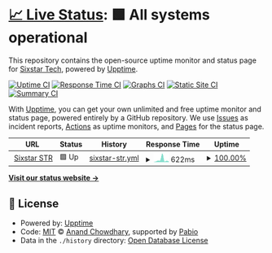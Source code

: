 # [📈 Live Status](https://sixstartech.github.io/upptime-str): <!--live status--> **🟩 All systems operational**

This repository contains the open-source uptime monitor and status page for [Sixstar Tech](https://sixstartech.com), powered by [Upptime](https://github.com/upptime/upptime).

[![Uptime CI](https://github.com/sixstartech/upptime-str/workflows/Uptime%20CI/badge.svg)](https://github.com/sixstartech/upptime-str/actions?query=workflow%3A%22Uptime+CI%22)
[![Response Time CI](https://github.com/sixstartech/upptime-str/workflows/Response%20Time%20CI/badge.svg)](https://github.com/sixstartech/upptime-str/actions?query=workflow%3A%22Response+Time+CI%22)
[![Graphs CI](https://github.com/sixstartech/upptime-str/workflows/Graphs%20CI/badge.svg)](https://github.com/sixstartech/upptime-str/actions?query=workflow%3A%22Graphs+CI%22)
[![Static Site CI](https://github.com/sixstartech/upptime-str/workflows/Static%20Site%20CI/badge.svg)](https://github.com/sixstartech/upptime-str/actions?query=workflow%3A%22Static+Site+CI%22)
[![Summary CI](https://github.com/sixstartech/upptime-str/workflows/Summary%20CI/badge.svg)](https://github.com/sixstartech/upptime-str/actions?query=workflow%3A%22Summary+CI%22)

With [Upptime](https://upptime.js.org), you can get your own unlimited and free uptime monitor and status page, powered entirely by a GitHub repository. We use [Issues](https://github.com/sixstartech/upptime-str/issues) as incident reports, [Actions](https://github.com/sixstartech/upptime-str/actions) as uptime monitors, and [Pages](https://sixstartech.github.io/upptime-str) for the status page.

<!--start: status pages-->
<!-- This summary is generated by Upptime (https://github.com/upptime/upptime) -->
<!-- Do not edit this manually, your changes will be overwritten -->
<!-- prettier-ignore -->
| URL | Status | History | Response Time | Uptime |
| --- | ------ | ------- | ------------- | ------ |
| <img alt="" src="https://icons.duckduckgo.com/ip3/sixstarstr.com.ico" height="13"> [Sixstar STR](https://sixstarstr.com) | 🟩 Up | [sixstar-str.yml](https://github.com/sixstartech/upptime-str/commits/HEAD/history/sixstar-str.yml) | <details><summary><img alt="Response time graph" src="./graphs/sixstar-str/response-time-week.png" height="20"> 622ms</summary><br><a href="https://sixstartech.github.io/upptime-str/history/sixstar-str"><img alt="Response time 616" src="https://img.shields.io/endpoint?url=https%3A%2F%2Fraw.githubusercontent.com%2Fsixstartech%2Fupptime-str%2FHEAD%2Fapi%2Fsixstar-str%2Fresponse-time.json"></a><br><a href="https://sixstartech.github.io/upptime-str/history/sixstar-str"><img alt="24-hour response time 188" src="https://img.shields.io/endpoint?url=https%3A%2F%2Fraw.githubusercontent.com%2Fsixstartech%2Fupptime-str%2FHEAD%2Fapi%2Fsixstar-str%2Fresponse-time-day.json"></a><br><a href="https://sixstartech.github.io/upptime-str/history/sixstar-str"><img alt="7-day response time 622" src="https://img.shields.io/endpoint?url=https%3A%2F%2Fraw.githubusercontent.com%2Fsixstartech%2Fupptime-str%2FHEAD%2Fapi%2Fsixstar-str%2Fresponse-time-week.json"></a><br><a href="https://sixstartech.github.io/upptime-str/history/sixstar-str"><img alt="30-day response time 597" src="https://img.shields.io/endpoint?url=https%3A%2F%2Fraw.githubusercontent.com%2Fsixstartech%2Fupptime-str%2FHEAD%2Fapi%2Fsixstar-str%2Fresponse-time-month.json"></a><br><a href="https://sixstartech.github.io/upptime-str/history/sixstar-str"><img alt="1-year response time 616" src="https://img.shields.io/endpoint?url=https%3A%2F%2Fraw.githubusercontent.com%2Fsixstartech%2Fupptime-str%2FHEAD%2Fapi%2Fsixstar-str%2Fresponse-time-year.json"></a></details> | <details><summary><a href="https://sixstartech.github.io/upptime-str/history/sixstar-str">100.00%</a></summary><a href="https://sixstartech.github.io/upptime-str/history/sixstar-str"><img alt="All-time uptime 100.00%" src="https://img.shields.io/endpoint?url=https%3A%2F%2Fraw.githubusercontent.com%2Fsixstartech%2Fupptime-str%2FHEAD%2Fapi%2Fsixstar-str%2Fuptime.json"></a><br><a href="https://sixstartech.github.io/upptime-str/history/sixstar-str"><img alt="24-hour uptime 100.00%" src="https://img.shields.io/endpoint?url=https%3A%2F%2Fraw.githubusercontent.com%2Fsixstartech%2Fupptime-str%2FHEAD%2Fapi%2Fsixstar-str%2Fuptime-day.json"></a><br><a href="https://sixstartech.github.io/upptime-str/history/sixstar-str"><img alt="7-day uptime 100.00%" src="https://img.shields.io/endpoint?url=https%3A%2F%2Fraw.githubusercontent.com%2Fsixstartech%2Fupptime-str%2FHEAD%2Fapi%2Fsixstar-str%2Fuptime-week.json"></a><br><a href="https://sixstartech.github.io/upptime-str/history/sixstar-str"><img alt="30-day uptime 100.00%" src="https://img.shields.io/endpoint?url=https%3A%2F%2Fraw.githubusercontent.com%2Fsixstartech%2Fupptime-str%2FHEAD%2Fapi%2Fsixstar-str%2Fuptime-month.json"></a><br><a href="https://sixstartech.github.io/upptime-str/history/sixstar-str"><img alt="1-year uptime 100.00%" src="https://img.shields.io/endpoint?url=https%3A%2F%2Fraw.githubusercontent.com%2Fsixstartech%2Fupptime-str%2FHEAD%2Fapi%2Fsixstar-str%2Fuptime-year.json"></a></details>

<!--end: status pages-->

[**Visit our status website →**](https://sixstartech.github.io/upptime-str)

## 📄 License

- Powered by: [Upptime](https://github.com/upptime/upptime)
- Code: [MIT](./LICENSE) © [Anand Chowdhary](https://anandchowdhary.com), supported by [Pabio](https://pabio.com)
- Data in the `./history` directory: [Open Database License](https://opendatacommons.org/licenses/odbl/1-0/)
